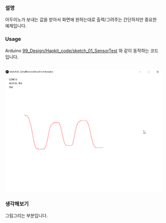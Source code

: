 ### 설명
아두이노가 보내는 값을 받아서 화면에 원하는대로 출력/그려주는 간단하지만 중요한 예제입니다.

### Usage
Arduino <a href='../../99_Design/Hapkit_code/sketch_01_SensorTest' target='_blank'>99_Design/Hapkit_code/sketch_01_SensorTest</a> 와 같이 동작하는 코드입니다.

<br/>
<img src='image02.png' width=640px />

### 생각해보기
그림그리는 부분입니다. 